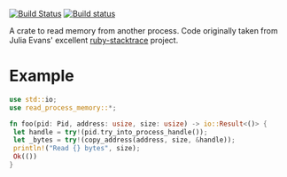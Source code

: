 [![Build Status](https://travis-ci.org/luser/read-process-memory.svg?branch=master)](https://travis-ci.org/luser/read-process-memory) [![Build status](https://ci.appveyor.com/api/projects/status/9x0yse13l060659f/branch/master?svg=true)](https://ci.appveyor.com/project/luser/read-process-memory/branch/master)

A crate to read memory from another process. Code originally taken from Julia Evans' excellent [ruby-stacktrace](https://github.com/jvns/ruby-stacktrace/) project.

# Example

```rust
use std::io;
use read_process_memory::*;

fn foo(pid: Pid, address: usize, size: usize) -> io::Result<()> {
 let handle = try!(pid.try_into_process_handle());
 let _bytes = try!(copy_address(address, size, &handle));
 println!("Read {} bytes", size);
 Ok(())
}
```
